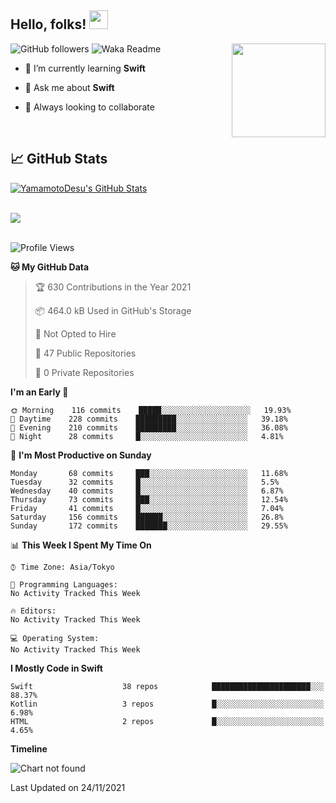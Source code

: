 ## Hello, folks! <img src="https://raw.githubusercontent.com/MartinHeinz/MartinHeinz/master/wave.gif" width="30px"> 
<p>
<img align="right" src="https://media.giphy.com/media/26ufdb3cYKwbRtYVW/giphy.gif" style="max-width:100%;" height="150px">
 
![GitHub followers](https://img.shields.io/github/followers/YamamotoDesu?label=Follow&style=social)
![Waka Readme](https://github.com/YamamotoDesu/YamamotoDesu/workflows/Waka%20Readme/badge.svg)
 
- 🌱 I’m currently learning **Swift**  
 
- 💬 Ask me about **Swift**  
 
- 👯 Always looking to collaborate
</p>
<br>

## &#x1f4c8; GitHub Stats
<a href="https://github.com/YamamotoDesu/YamamotoDesu">
  <img align="center" src="https://github-readme-stats.vercel.app/api?username=YamamotoDesu&show_icons=true&line_height=27&count_private=true&title_color=ffffff&text_color=c9cacc&icon_color=2bbc8a&bg_color=1d1f21&hide=contribs,prs&show_icons=true" alt="YamamotoDesu's GitHub Stats" /><br><br>
</a>

![](https://github-profile-summary-cards.vercel.app/api/cards/profile-details?username=YamamotoDesu&theme=vue)
<br><br>

<!--START_SECTION:waka-->
![Profile Views](http://img.shields.io/badge/Profile%20Views-9-blue)

**🐱 My GitHub Data** 

> 🏆 630 Contributions in the Year 2021
 > 
> 📦 464.0 kB Used in GitHub's Storage 
 > 
> 🚫 Not Opted to Hire
 > 
> 📜 47 Public Repositories 
 > 
> 🔑 0 Private Repositories  
 > 
**I'm an Early 🐤** 

```text
🌞 Morning    116 commits    █████░░░░░░░░░░░░░░░░░░░░   19.93% 
🌆 Daytime    228 commits    █████████░░░░░░░░░░░░░░░░   39.18% 
🌃 Evening    210 commits    █████████░░░░░░░░░░░░░░░░   36.08% 
🌙 Night      28 commits     █░░░░░░░░░░░░░░░░░░░░░░░░   4.81%

```
📅 **I'm Most Productive on Sunday** 

```text
Monday       68 commits     ███░░░░░░░░░░░░░░░░░░░░░░   11.68% 
Tuesday      32 commits     █░░░░░░░░░░░░░░░░░░░░░░░░   5.5% 
Wednesday    40 commits     █░░░░░░░░░░░░░░░░░░░░░░░░   6.87% 
Thursday     73 commits     ███░░░░░░░░░░░░░░░░░░░░░░   12.54% 
Friday       41 commits     █░░░░░░░░░░░░░░░░░░░░░░░░   7.04% 
Saturday     156 commits    ██████░░░░░░░░░░░░░░░░░░░   26.8% 
Sunday       172 commits    ███████░░░░░░░░░░░░░░░░░░   29.55%

```


📊 **This Week I Spent My Time On** 

```text
⌚︎ Time Zone: Asia/Tokyo

💬 Programming Languages: 
No Activity Tracked This Week

🔥 Editors: 
No Activity Tracked This Week

💻 Operating System: 
No Activity Tracked This Week

```

**I Mostly Code in Swift** 

```text
Swift                    38 repos            ██████████████████████░░░   88.37% 
Kotlin                   3 repos             █░░░░░░░░░░░░░░░░░░░░░░░░   6.98% 
HTML                     2 repos             █░░░░░░░░░░░░░░░░░░░░░░░░   4.65%

```


**Timeline**

![Chart not found](https://raw.githubusercontent.com/YamamotoDesu/YamamotoDesu/main/charts/bar_graph.png) 


 Last Updated on 24/11/2021
<!--END_SECTION:waka-->
